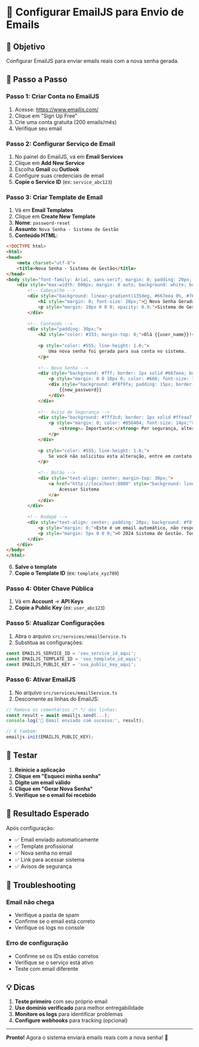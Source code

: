 # 📧 Configurar EmailJS para Envio de Emails

## 🎯 Objetivo
Configurar EmailJS para enviar emails reais com a nova senha gerada.

## 🚀 Passo a Passo

### Passo 1: Criar Conta no EmailJS
1. Acesse: https://www.emailjs.com/
2. Clique em "Sign Up Free"
3. Crie uma conta gratuita (200 emails/mês)
4. Verifique seu email

### Passo 2: Configurar Serviço de Email
1. No painel do EmailJS, vá em **Email Services**
2. Clique em **Add New Service**
3. Escolha **Gmail** ou **Outlook**
4. Configure suas credenciais de email
5. **Copie o Service ID** (ex: `service_abc123`)

### Passo 3: Criar Template de Email
1. Vá em **Email Templates**
2. Clique em **Create New Template**
3. **Nome**: `password-reset`
4. **Assunto**: `Nova Senha - Sistema de Gestão`
5. **Conteúdo HTML**:

```html
<!DOCTYPE html>
<html>
<head>
    <meta charset="utf-8">
    <title>Nova Senha - Sistema de Gestão</title>
</head>
<body style="font-family: Arial, sans-serif; margin: 0; padding: 20px; background-color: #f4f4f4;">
    <div style="max-width: 600px; margin: 0 auto; background: white; border-radius: 10px; overflow: hidden; box-shadow: 0 4px 6px rgba(0,0,0,0.1);">
        <!-- Cabeçalho -->
        <div style="background: linear-gradient(135deg, #667eea 0%, #764ba2 100%); color: white; padding: 30px; text-align: center;">
            <h1 style="margin: 0; font-size: 28px;">🔐 Nova Senha Gerada</h1>
            <p style="margin: 10px 0 0 0; opacity: 0.9;">Sistema de Gestão</p>
        </div>
        
        <!-- Conteúdo -->
        <div style="padding: 30px;">
            <h2 style="color: #333; margin-top: 0;">Olá {{user_name}}!</h2>
            
            <p style="color: #555; line-height: 1.6;">
                Uma nova senha foi gerada para sua conta no sistema.
            </p>
            
            <!-- Nova Senha -->
            <div style="background: #fff; border: 2px solid #667eea; border-radius: 8px; padding: 20px; margin: 20px 0; text-align: center;">
                <p style="margin: 0 0 10px 0; color: #666; font-size: 14px;">Sua nova senha:</p>
                <div style="background: #f8f9fa; padding: 15px; border-radius: 5px; font-family: 'Courier New', monospace; font-size: 18px; font-weight: bold; color: #333; letter-spacing: 2px;">
                    {{new_password}}
                </div>
            </div>
            
            <!-- Aviso de Segurança -->
            <div style="background: #fff3cd; border: 1px solid #ffeaa7; border-radius: 5px; padding: 15px; margin: 20px 0;">
                <p style="margin: 0; color: #856404; font-size: 14px;">
                    <strong>⚠️ Importante:</strong> Por segurança, altere esta senha após fazer login no sistema.
                </p>
            </div>
            
            <p style="color: #555; line-height: 1.6;">
                Se você não solicitou esta alteração, entre em contato conosco imediatamente.
            </p>
            
            <!-- Botão -->
            <div style="text-align: center; margin-top: 30px;">
                <a href="http://localhost:8080" style="background: linear-gradient(135deg, #667eea 0%, #764ba2 100%); color: white; padding: 12px 30px; text-decoration: none; border-radius: 25px; display: inline-block; font-weight: bold;">
                    Acessar Sistema
                </a>
            </div>
        </div>
        
        <!-- Rodapé -->
        <div style="text-align: center; padding: 20px; background: #f8f9fa; color: #999; font-size: 12px;">
            <p style="margin: 0;">Este é um email automático, não responda a esta mensagem.</p>
            <p style="margin: 5px 0 0 0;">© 2024 Sistema de Gestão. Todos os direitos reservados.</p>
        </div>
    </div>
</body>
</html>
```

6. **Salve o template**
7. **Copie o Template ID** (ex: `template_xyz789`)

### Passo 4: Obter Chave Pública
1. Vá em **Account** → **API Keys**
2. **Copie a Public Key** (ex: `user_abc123`)

### Passo 5: Atualizar Configurações
1. Abra o arquivo `src/services/emailService.ts`
2. Substitua as configurações:

```typescript
const EMAILJS_SERVICE_ID = 'seu_service_id_aqui';
const EMAILJS_TEMPLATE_ID = 'seu_template_id_aqui';
const EMAILJS_PUBLIC_KEY = 'sua_public_key_aqui';
```

### Passo 6: Ativar EmailJS
1. No arquivo `src/services/emailService.ts`
2. Descomente as linhas do EmailJS:

```typescript
// Remova os comentários /* */ das linhas:
const result = await emailjs.send(...);
console.log('📧 Email enviado com sucesso:', result);

// E também:
emailjs.init(EMAILJS_PUBLIC_KEY);
```

## 🧪 Testar

1. **Reinicie a aplicação**
2. **Clique em "Esqueci minha senha"**
3. **Digite um email válido**
4. **Clique em "Gerar Nova Senha"**
5. **Verifique se o email foi recebido**

## 🎯 Resultado Esperado

Após configuração:
- ✅ Email enviado automaticamente
- ✅ Template profissional
- ✅ Nova senha no email
- ✅ Link para acessar sistema
- ✅ Avisos de segurança

## 🔧 Troubleshooting

### Email não chega
- Verifique a pasta de spam
- Confirme se o email está correto
- Verifique os logs no console

### Erro de configuração
- Confirme se os IDs estão corretos
- Verifique se o serviço está ativo
- Teste com email diferente

## 💡 Dicas

1. **Teste primeiro** com seu próprio email
2. **Use domínio verificado** para melhor entregabilidade
3. **Monitore os logs** para identificar problemas
4. **Configure webhooks** para tracking (opcional)

---

**Pronto!** Agora o sistema enviará emails reais com a nova senha! 🎉

